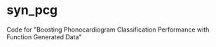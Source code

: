 # syn_pcg
Code for "Boosting Phonocardiogram Classification Performance with Function Generated Data"
